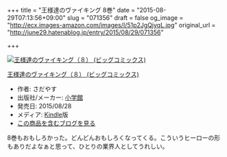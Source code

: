 +++
title = "王様達のヴァイキング 8巻"
date = "2015-08-29T07:13:56+09:00"
slug = "071356"
draft = false
og_image = "http://ecx.images-amazon.com/images/I/51p2JgQjyqL.jpg"
original_url = "http://june29.hatenablog.jp/entry/2015/08/29/071356"

+++

<p></p>
<div class="hatena-asin-detail">
<a href="http://www.amazon.co.jp/exec/obidos/ASIN/B013VY4PG6/cameralady-22/"><img src="http://ecx.images-amazon.com/images/I/51p2JgQjyqL._SL160_.jpg" class="hatena-asin-detail-image" alt="王様達のヴァイキング（８） (ビッグコミックス)" title="王様達のヴァイキング（８） (ビッグコミックス)"></a><div class="hatena-asin-detail-info">
<p class="hatena-asin-detail-title"><a href="http://www.amazon.co.jp/exec/obidos/ASIN/B013VY4PG6/cameralady-22/">王様達のヴァイキング（８） (ビッグコミックス)</a></p>
<ul>
<li>
<span class="hatena-asin-detail-label">作者:</span> さだやす</li>
<li>
<span class="hatena-asin-detail-label">出版社/メーカー:</span> <a class="keyword" href="http://d.hatena.ne.jp/keyword/%BE%AE%B3%D8%B4%DB">小学館</a>
</li>
<li>
<span class="hatena-asin-detail-label">発売日:</span> 2015/08/28</li>
<li>
<span class="hatena-asin-detail-label">メディア:</span> <a class="keyword" href="http://d.hatena.ne.jp/keyword/Kindle">Kindle</a>版</li>
<li><a href="http://d.hatena.ne.jp/asin/B013VY4PG6/cameralady-22" target="_blank">この商品を含むブログを見る</a></li>
</ul>
</div>
<div class="hatena-asin-detail-foot"></div>
</div>

<p>8巻もおもしろかった。どんどんおもしろくなってくる。こういうヒーローの形もありだよなぁと思って、ひとりの業界人としてうれしい。</p>